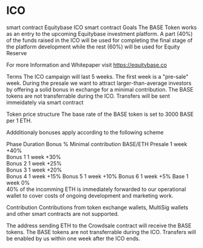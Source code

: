 # ICO
smart contract
Equitybase ICO smart contract
Goals
The BASE Token works as an entry to the upcoming Equitybase investment platform. A part (40%) of the funds raised in the ICO will be used for completing the final stage of the platform development while the rest (60%) will be used for Equity Reserve

For more Information and Whitepaper visit https://equitybase.co

Terms
The ICO campaign will last 5 weeks. The first week is a "pre-sale" week. During the presale we want to attract larger-than-average investors by offering a solid bonus in exchange for a minimal contribution. The BASE tokens are not transferrable during the ICO. Transfers will be sent immeidately via smart contract

Token price structure
The base rate of the BASE token is set to 3000 BASE per 1 ETH.

Addditionaly bonuses apply according to the following scheme

Phase	Duration	Bonus %	Minimal contribution	BASE/ETH
Presale	1 week  +40%	
Bonus 1	1 week	+30%	
Bonus 2	1 week	+25%	
Bonus 3	1 week	+20%	
Bonus 4	1 week	+15%
Bonus 5	1 week	+10%
Bonus 6	1 week	+5%
Base	1 week	0%	
40% of the incomming ETH is immediately forwarded to our operational wallet to cover costs of ongoing development and marketing work.



Contribution
Contributions from token exchange wallets, MultiSig wallets and other smart contracts are not supported.

The address sending ETH to the Crowdsale contract will receive the BASE tokens. The BASE tokens are not transferrable during the ICO. Transfers will be enabled by us within one week after the ICO ends.

